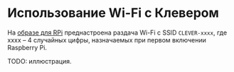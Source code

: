 Использование Wi-Fi с Клевером
===

На [образе для RPi](/docs/microsd_images.md) преднастроена раздача Wi-Fi с SSID `CLEVER-xxxx`, где xxxx – 4 случайных цифры, назначаемых при первом включении Raspberry Pi.

TODO: иллюстрация.